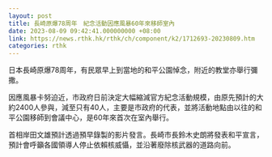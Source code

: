 ```yaml
---
layout: post
title: 長崎原爆78周年　紀念活動因應風暴60年來移師室內
date: 2023-08-09 09:42:41.000000000 +08:00
link: https://news.rthk.hk/rthk/ch/component/k2/1712693-20230809.htm
categories: rthk
---
```


日本長崎原爆78周年，有民眾早上到當地的和平公園悼念，附近的教堂亦舉行彌撒。

因應風暴卡努迫近，市政府日前決定大幅縮減官方紀念活動規模，由原先預計的大約2400人參與，減至只有40人，主要是市政府的代表，並將活動地點由以往的和平公園移師到會議中心，是60年來首次在室內舉行。

首相岸田文雄預計透過預早錄製的影片發言。長崎市長鈴木史朗將發表和平宣言，預計會呼籲各國領導人停止依賴核威懾，並沿著廢除核武器的道路向前。
